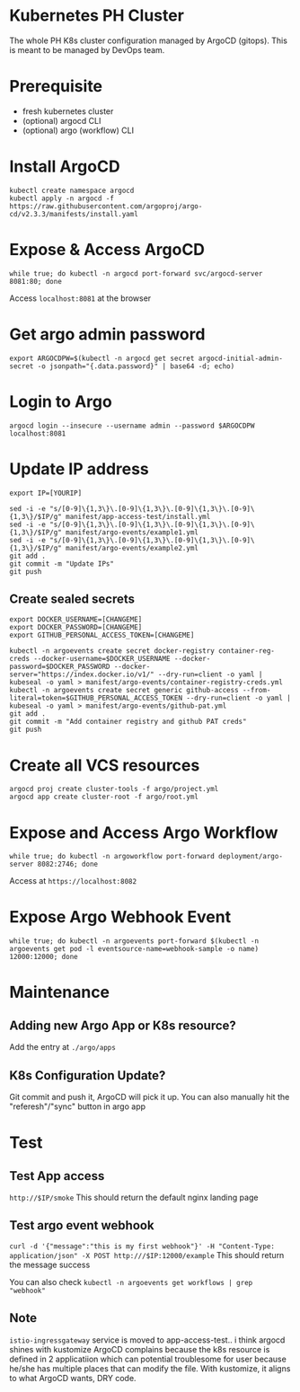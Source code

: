 # Kubernetes PH Cluster

The whole PH K8s cluster configuration managed by ArgoCD (gitops).
This is meant to be managed by DevOps team.

# Prerequisite
- fresh kubernetes cluster
- (optional) argocd CLI
- (optional) argo (workflow) CLI

# Install ArgoCD
```
kubectl create namespace argocd
kubectl apply -n argocd -f https://raw.githubusercontent.com/argoproj/argo-cd/v2.3.3/manifests/install.yaml
```

# Expose & Access ArgoCD
`while true; do kubectl -n argocd port-forward svc/argocd-server 8081:80; done`

Access
`localhost:8081` at the browser

# Get argo admin password
`export ARGOCDPW=$(kubectl -n argocd get secret argocd-initial-admin-secret -o jsonpath="{.data.password}" | base64 -d; echo)`

# Login to Argo
`argocd login --insecure --username admin --password $ARGOCDPW localhost:8081`

# Update IP address
`export IP=[YOURIP]`
```
sed -i -e "s/[0-9]\{1,3\}\.[0-9]\{1,3\}\.[0-9]\{1,3\}\.[0-9]\{1,3\}/$IP/g" manifest/app-access-test/install.yml
sed -i -e "s/[0-9]\{1,3\}\.[0-9]\{1,3\}\.[0-9]\{1,3\}\.[0-9]\{1,3\}/$IP/g" manifest/argo-events/example1.yml
sed -i -e "s/[0-9]\{1,3\}\.[0-9]\{1,3\}\.[0-9]\{1,3\}\.[0-9]\{1,3\}/$IP/g" manifest/argo-events/example2.yml
git add .
git commit -m "Update IPs"
git push
```

## Create sealed secrets
```
export DOCKER_USERNAME=[CHANGEME]
export DOCKER_PASSWORD=[CHANGEME]
export GITHUB_PERSONAL_ACCESS_TOKEN=[CHANGEME]
```
```
kubectl -n argoevents create secret docker-registry container-reg-creds --docker-username=$DOCKER_USERNAME --docker-password=$DOCKER_PASSWORD --docker-server="https://index.docker.io/v1/" --dry-run=client -o yaml | kubeseal -o yaml > manifest/argo-events/container-registry-creds.yml
kubectl -n argoevents create secret generic github-access --from-literal=token=$GITHUB_PERSONAL_ACCESS_TOKEN --dry-run=client -o yaml | kubeseal -o yaml > manifest/argo-events/github-pat.yml
git add . 
git commit -m "Add container registry and github PAT creds"
git push
```

# Create all VCS resources
```
argocd proj create cluster-tools -f argo/project.yml
argocd app create cluster-root -f argo/root.yml
```

# Expose and Access Argo Workflow
`while true; do kubectl -n argoworkflow port-forward deployment/argo-server 8082:2746; done`

Access at
`https://localhost:8082`

# Expose Argo Webhook Event
`while true; do kubectl -n argoevents port-forward $(kubectl -n argoevents get pod -l eventsource-name=webhook-sample -o name) 12000:12000; done`

# Maintenance

## Adding new Argo App or K8s resource?
Add the entry at `./argo/apps`

## K8s Configuration Update?
Git commit and push it, ArgoCD will pick it up.
You can also manually hit the "referesh"/"sync" button in argo app

# Test

## Test App access
`http://$IP/smoke`
This should return the default nginx landing page

## Test argo event webhook
`curl -d '{"message":"this is my first webhook"}' -H "Content-Type: application/json" -X POST http:///$IP:12000/example`
This should return the message success

You can also check `kubectl -n argoevents get workflows | grep "webhook"`

## Note
`istio-ingressgateway` service is moved to app-access-test.. i think argocd shines with kustomize
ArgoCD complains because the k8s resource is defined in 2 applicatiion
which can potential troublesome for user because he/she has multiple places that can modify the file. 
With kustomize, it aligns to what ArgoCD wants, DRY code.

